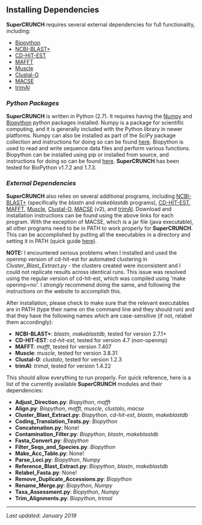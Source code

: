 ## Installing Dependencies

**SuperCRUNCH** requires several external dependencies for full functionality, including:

+ [Biopython](https://biopython.org/)
+ [NCBI-BLAST+](https://blast.ncbi.nlm.nih.gov/Blast.cgi?CMD=Web&PAGE_TYPE=BlastDocs&DOC_TYPE=Download)
+ [CD-HIT-EST](http://weizhongli-lab.org/cd-hit/)
+ [MAFFT](https://mafft.cbrc.jp/alignment/software/)
+ [Muscle](https://www.drive5.com/muscle/)
+ [Clustal-O](http://www.clustal.org/omega/)
+ [MACSE](https://bioweb.supagro.inra.fr/macse/)
+ [trimAl](http://trimal.cgenomics.org/)

### ***Python Packages***

**SuperCRUNCH** is written in Python (2.7). It requires having the [Numpy](http://www.numpy.org/) and [Biopython]((https://biopython.org/)) python packages installed. Numpy is a package for scientific computing, and it is generally included with the Python library in newer platforms. Numpy can also be installed as part of the SciPy package collection and instructions for doing so can be found [here](http://www.numpy.org/). Biopython is used to read and write sequence data files and perform various functions. Biopython can be installed using pip or installed from source, and instructions for doing so can be found [here](https://biopython.org/wiki/Download). **SuperCRUNCH** has been tested for BioPython v1.7.2 and 1.7.3.

### ***External Dependencies***

**SuperCRUNCH** also relies on several additional programs, including [NCBI-BLAST+](https://blast.ncbi.nlm.nih.gov/Blast.cgi?CMD=Web&PAGE_TYPE=BlastDocs&DOC_TYPE=Download) (specifically the *blastn* and *makeblastdb* programs), [CD-HIT-EST](http://weizhongli-lab.org/cd-hit/), [MAFFT](https://mafft.cbrc.jp/alignment/software/), [Muscle](https://www.drive5.com/muscle/), [Clustal-O](http://www.clustal.org/omega/), [MACSE](https://bioweb.supagro.inra.fr/macse/) (v2), and [trimAl](http://trimal.cgenomics.org/). Download and installation instructions can be found using the above links for each program. With the exception of MACSE, which is a jar file (java executable), all other programs need to be in PATH to work properly for **SuperCRUNCH**. This can be accomplished by putting all the executables in a directory and setting it in PATH (quick guide [here](http://osxdaily.com/2014/08/14/add-new-path-to-path-command-line/)). 

**NOTE:** I encountered serious problems when I installed and used the openmp version of cd-hit-est for automated clustering in *Cluster_Blast_Extract.py* - the clusters created were inconsistent and I could not replicate results across identical runs. This issue was resolved using the regular version of cd-hit-est, which was compiled using 'make openmp=no'. I *strongly* recommend doing the same, and following the instructions on the website to accomplish this.

After installation, please check to make sure that the relevant executables are in PATH (type their name on the command line and they should run) and that they have the following names which are case-sensitive (if not, relabel them accordingly):

+ **NCBI-BLAST+**: *blastn*, *makeblastdb*, tested for version 2.7.1+
+ **CD-HIT-EST**: *cd-hit-est*, tested for version 4.7 (non-openmp)
+ **MAFFT**: *mafft*, tested for version 7.407
+ **Muscle**: *muscle*, tested for version 3.8.31
+ **Clustal-O**: *clustalo*, tested for version 1.2.3
+ **trimAl**: *trimal*, tested for version 1.4.22

This should allow everything to run properly. For quick reference, here is a list of the currently available **SuperCRUNCH** modules and their dependencies:

+ **Adjust_Direction.py**: *Biopython*, *mafft*
+ **Align.py**: *Biopython*, *mafft*, *muscle*, *clustalo*, *macse*
+ **Cluster_Blast_Extract.py**: *Biopython*, *cd-hit-est*, *blastn*, *makeblastdb*
+ **Coding_Translation_Tests.py**: *Biopython*
+ **Concatenation.py**: None!
+ **Contamination_Filter.py**: *Biopython*, *blastn*, *makeblastdb*
+ **Fasta_Convert.py**: *Biopython*
+ **Filter_Seqs_and_Species.py**: *Biopython*
+ **Make_Acc_Table.py**: None!
+ **Parse_Loci.py**: *Biopython*, *Numpy*
+ **Reference_Blast_Extract.py**: *Biopython*, *blastn*, *makeblastdb*
+ **Relabel_Fasta.py**: None!
+ **Remove_Duplicate_Accessions.py**: *Biopython*
+ **Rename_Merge.py**: *Biopython*, *Numpy*
+ **Taxa_Assessment.py**: *Biopython*, *Numpy*
+ **Trim_Alignments.py**: *Biopython*, *trimal*

-----------

*Last updated: January 2019*
